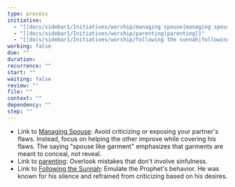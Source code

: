 ```yaml
---
type: process
initiative:
  - "[[docs/sidebar1/Initiatives/worship/managing spouse|managing spouse]]"
  - "[[docs/sidebar1/Initiatives/worship/parenting|parenting]]"
  - "[[docs/sidebar1/Initiatives/worship/following the sunnah|following the sunnah]]"
working: false
due: ""
duration: 
recurrence: ""
start: ""
waiting: false
review: ""
file: ""
context: ""
dependency: ""
step: ""
---
```


* Link to [Managing Spouse](docs/sidebar1/Initiatives/worship/managing%20spouse.md): Avoid criticizing or exposing your partner's flaws. Instead, focus on helping the other improve while covering his flaws. The saying "spouse like garment" emphasizes that garments are meant to conceal, not reveal.
* Link to [parenting](docs/sidebar1/Initiatives/worship/parenting.md): Overlook mistakes that don't involve sinfulness.
* Link to [Following the Sunnah](docs/sidebar1/Initiatives/worship/following%20the%20sunnah.md): Emulate the Prophet's behavior. He was known for his silence and refrained from criticizing based on his desires.
 
